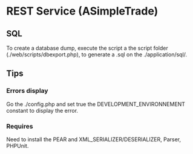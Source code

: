 REST Service (ASimpleTrade)
=============

SQL
-------

To create a database dump, execute the script a the script folder (./web/scripts/dbexport.php), to generate a .sql on
the ./application/sql/.

Tips
------------

### Errors display

Go the ./config.php and set true the DEVELOPMENT_ENVIRONNEMENT constant to display the error.

### Requires

 Need to install the PEAR and XML_SERIALIZER/DESERIALIZER, Parser, PHPUnit.
